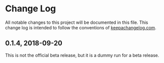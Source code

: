 # Change Log
All notable changes to this project will be documented in this file. This change log is intended to follow the conventions of [keepachangelog.com](http://keepachangelog.com/).

## 0.1.4, 2018-09-20

This is not the official beta release, but it is a dummy run for a beta release.
